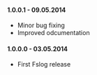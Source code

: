 #### 1.0.0.1 - 09.05.2014
* Minor bug fixing
* Improved odcumentation

#### 1.0.0.0 - 03.05.2014
* First Fslog release